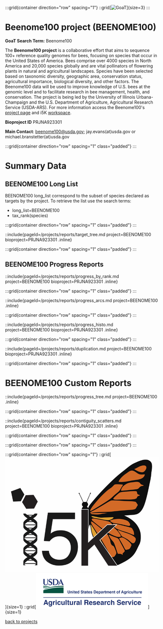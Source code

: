 :::grid{container direction="row" spacing="1"}
::grid[![GoaT](/static/images/beenome.png)]{size=3}
:::

# Beenome100 project (BEENOME100)

**GoaT Search Term:** Beenome100

The **Beenome100 project** is a collaborative effort that aims to sequence 100+ reference quality genomes for bees, focusing on species that occur in the United States of America. Bees comprise over 4000 species in North America and 20,000 species globally and are vital pollinators of flowering plants in natural and agricultural landscapes. Species have been selected based on taxonomic diversity, geographic area, conservation status, agricultural importance, biological diversity, and other factors. The Beenome100 data will be used to improve knowledge of U.S. bees at the genomic level and to facilitate research in bee management, health, and conservation. The project is being led by the University of Illinois Urbana-Champaign and the U.S. Department of Agriculture, Agricultural Research Service (USDA-ARS).
For more information access the Beenome100's [project page](https://www.beenome100.org) and i5K [workspace](https://i5k.nal.usda.gov/).

**Bioproject ID** PRJNA923301

**Main Contact**: beenome100@usda.gov; jay.evans(at)usda.gov or michael.branstetter(at)usda.gov

:::grid{container direction="row" spacing="1" class="padded"}
:::

# Summary Data

## BEENOME100 Long List

BEENOME100 long_list correspond to the subset of species declared as targets by the project. To retrieve the list use the search terms:

- long_list=BEENOME100
- tax_rank(species)

:::grid{container direction="row" spacing="1" class="padded"}
:::

::include{pageId=/projects/reports/target_tree.md project=BEENOME100 bioproject=PRJNA923301 .inline}

:::grid{container direction="row" spacing="1" class="padded"}
:::

## BEENOME100 Progress Reports

::include{pageId=/projects/reports/progress_by_rank.md project=BEENOME100 bioproject=PRJNA923301 .inline}

:::grid{container direction="row" spacing="1" class="padded"}
:::

::include{pageId=/projects/reports/progress_arcs.md project=BEENOME100 .inline}

:::grid{container direction="row" spacing="1" class="padded"}
:::

::include{pageId=/projects/reports/progress_histo.md project=BEENOME100 bioproject=PRJNA923301 .inline}

:::grid{container direction="row" spacing="1" class="padded"}
:::

::include{pageId=/projects/reports/duplication.md project=BEENOME100 bioproject=PRJNA923301 .inline}

:::grid{container direction="row" spacing="1" class="padded"}
:::

# BEENOME100 Custom Reports

::include{pageId=/projects/reports/progress_tree.md project=BEENOME100 .inline}

:::grid{container direction="row" spacing="1" class="padded"}
:::

::include{pageId=/projects/reports/contiguity_scatters.md project=BEENOME100 bioproject=PRJNA923301 .inline}

:::grid{container direction="row" spacing="1" class="padded"}
:::

:::grid{container direction="row" spacing="1" class="padded"}
:::

:::grid{container direction="row" spacing="1"}
::grid[![GoaT](/static/images/i5k.png)]{size=1}
::grid[![GoaT](/static/images/USDA.png)]{size=1}

[back to projects](/projects)
